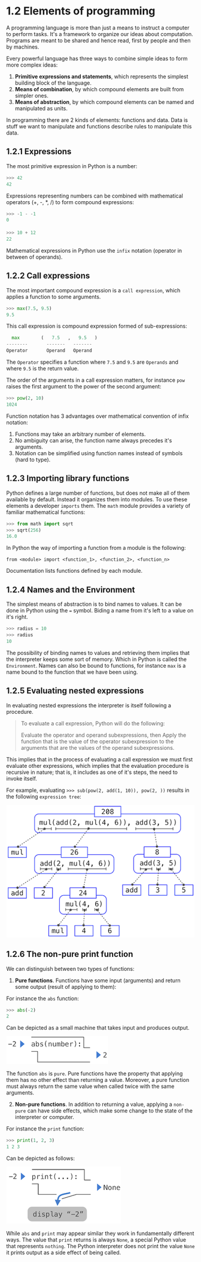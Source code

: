 # 1.2 Elements of programming

A programming language is more than just a means to instruct a computer to perform tasks. It's a framework to organize our ideas about computation. Programs are meant to be shared and hence read, first by people and then by machines.

Every powerful language has three ways to combine simple ideas to form more complex ideas:

1. **Primitive expressions and statements**, which represents the simplest building block of the language.
2. **Means of combination**, by which compound elements are built from simpler ones.
3. **Means of abstraction**, by which compound elements can be named and manipulated as units.

In programming there are 2 kinds of elements: functions and data. Data is stuff we want to manipulate and functions describe rules to manipulate this data.

## 1.2.1 Expressions

The most primitive expression in Python is a number:

```python
>>> 42
42
```

Expressions representing numbers can be combined with mathematical operators (+, -, *, /) to form compound expressions:

```python
>>> -1 - -1
0

>>> 10 + 12
22
```

Mathematical expressions in Python use the `infix` notation (operator in between of operands).

## 1.2.2 Call expressions

The most important compound expression is a `call expression`, which applies a function to some arguments.

```python
>>> max(7.5, 9.5)
9.5
```

This call expression is compound expression formed of sub-expressions:

```python
  max        (   7.5   ,   9.5   )
--------       -------   -------
Operator       Operand   Operand
```

The `Operator` specifies a function where `7.5` and `9.5` are `Operands` and where `9.5` is the return value.

The order of the arguments in a call expression matters, for instance `pow` raises the first argument to the power of the second argument:

```python
>>> pow(2, 10)
1024
```

Function notation has 3 advantages over mathematical convention of infix notation:

1. Functions may take an arbitrary number of elements.
2. No ambiguity can arise, the function name always precedes it's arguments.
3. Notation can be simplified using function names instead of symbols (hard to type).


## 1.2.3 Importing library functions

Python defines a large number of functions, but does not make all of them available by default. Instead it organizes them into modules. To use these elements a developer `imports` them. The `math` module provides a variety of familiar mathematical functions:

```python
>>> from math import sqrt
>>> sqrt(256)
16.0
```

In Python the way of importing a function from a module is the following: 

```
from <module> import <function_1>, <function_2>, <function_n>
```

Documentation lists functions defined by each module.


## 1.2.4 Names and the Environment

The simplest means of abstraction is to bind names to values. It can be done in Python using the `=` symbol. Biding a name from it's left to a value on it's right.

```python
>>> radius = 10
>>> radius
10
```

The possibility of binding names to values and retrieving them implies that the interpreter keeps some sort of memory. Which in Python is called the `Environment`. Names can also be bound to functions, for instance `max` is a name bound to the function that we have been using.

## 1.2.5 Evaluating nested expressions

In evaluating nested expressions the interpreter is itself following a procedure.

> To evaluate a call expression, Python will do the following:
>
>Evaluate the operator and operand subexpressions, then
>Apply the function that is the value of the operator subexpression to the arguments that are the values of the operand subexpressions.

This implies that in the process of evaluating a call expression we must first evaluate other expressions, which implies that the evaluation procedure is recursive in nature; that is, it includes as one of it's steps, the need to invoke itself.

For example, evaluating `>>> sub(pow(2, add(1, 10)), pow(2, ))` results in the following `expression tree`:

![expression tree](../assets/chapter_1/expression_tree.png)

## 1.2.6 The non-pure print function

We can distinguish between two types of functions:

1. **Pure functions**. Functions have some input (arguments) and return some output (result of applying to them):

For instance the `abs` function:

```python
>>> abs(-2)
2
```

Can be depicted as a small machine that takes input and produces output.

![abs small machine](../assets/chapter_1/function_abs.png)

The function `abs` is `pure`. Pure functions have the property that applying them has no other effect than returning a value. Moreover, a pure function must always return the same value when called twice with the same arguments.

2. **Non-pure functions**. In addition to returning a value, applying a `non-pure` can have side effects, which make some change to the state of the interpreter or computer.


For instance the `print` function:

```python
>>> print(1, 2, 3)
1 2 3
```

Can be depicted as follows:

![print small machine](../assets/chapter_1/function_print.png)

While `abs` and `print` may appear similar they work in fundamentally different ways. The value that `print` returns is always `None`, a special Python value that represents `nothing`. The Python interpreter does not print the value `None` it prints output as a side effect of being called.
